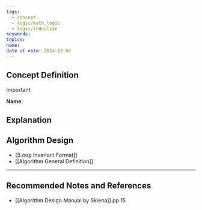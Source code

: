 ```yaml
---
tags:
  - concept
  - logic/math_logic
  - logic/induction
keywords: 
topics: 
name: 
date of note: 2024-12-08
---
```


## Concept Definition

>[!important]
>**Name**: 



## Explanation




## Algorithm Design

- [[Loop Invariant Format]]
- [[Algorithm General Definition]]



-----------
##  Recommended Notes and References



- [[Algorithm Design Manual by Skiena]] pp 15